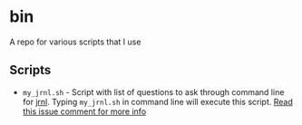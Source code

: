 bin
===

A repo for various scripts that I use

## Scripts

- `my_jrnl.sh` - Script with list of questions to ask through command line for [jrnl](https://maebert.github.io/jrnl/). Typing `my_jrnl.sh` in command line will execute this script. [Read this issue comment for more info](https://github.com/maebert/jrnl/issues/194#issuecomment-48576940)
